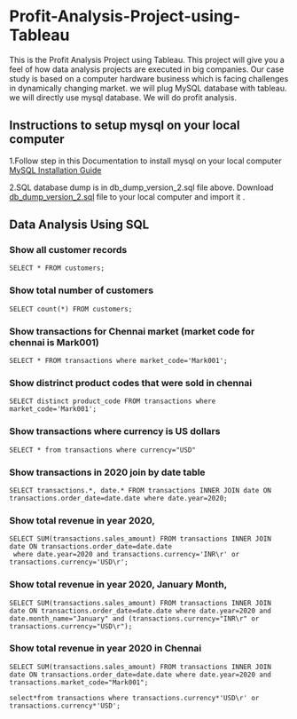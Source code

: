 # Profit-Analysis-Project-using-Tableau
This is the Profit Analysis Project using Tableau. This project will give you a feel of how data analysis projects are executed in big companies. Our case study is based on a computer hardware business which is facing challenges in dynamically changing market. we will plug MySQL database with tableau. we will directly use mysql database. We will do profit analysis.

## Instructions to setup mysql on your local computer
1.Follow step in this Documentation to install mysql on your local computer [MySQL Installation Guide](https://dev.mysql.com/doc/mysql-installation-excerpt/5.7/en/)

2.SQL database dump is in db_dump_version_2.sql file above. Download [db_dump_version_2.sql](db_dump_version_2.sql) file to your local computer and import it .

## Data Analysis Using SQL
### Show all customer records
```
SELECT * FROM customers;
```

### Show total number of customers
```
SELECT count(*) FROM customers;
```

### Show transactions for Chennai market (market code for chennai is Mark001)
```
SELECT * FROM transactions where market_code='Mark001';
```
### Show distrinct product codes that were sold in chennai
```
SELECT distinct product_code FROM transactions where market_code='Mark001';
```
### Show transactions where currency is US dollars
```
SELECT * from transactions where currency="USD"
```

### Show transactions in 2020 join by date table
```
SELECT transactions.*, date.* FROM transactions INNER JOIN date ON transactions.order_date=date.date where date.year=2020;
```
### Show total revenue in year 2020,
```
SELECT SUM(transactions.sales_amount) FROM transactions INNER JOIN date ON transactions.order_date=date.date
 where date.year=2020 and transactions.currency='INR\r' or transactions.currency='USD\r';
```
### Show total revenue in year 2020, January Month,
```
SELECT SUM(transactions.sales_amount) FROM transactions INNER JOIN date ON transactions.order_date=date.date where date.year=2020 and date.month_name="January" and (transactions.currency="INR\r" or transactions.currency="USD\r");
```
### Show total revenue in year 2020 in Chennai
```
SELECT SUM(transactions.sales_amount) FROM transactions INNER JOIN date ON transactions.order_date=date.date where date.year=2020 and transactions.market_code="Mark001";

select*from transactions where transactions.currency*'USD\r' or transactions.currency*'USD';
```
